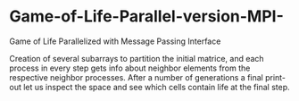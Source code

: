 # Game-of-Life-Parallel-version-MPI-
Game of Life Parallelized with Message Passing Interface


Creation of several subarrays to partition the initial matrice, and each process in every step gets info about neighbor 
elements from the respective neighbor processes. After a number of generations a final print-out let us inspect the space
and see which cells contain life at the final step.
